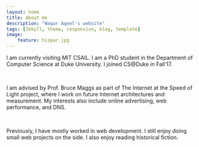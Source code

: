 ```yaml
---
layout: home
title: About me
description: "Waqar Aqeel's website"
tags: [Jekyll, theme, responsive, blog, template]
image:
    feature: hispar.jpg
---
```


I am currently visiting MIT CSAIL. I am a PhD student in the Department of Computer Science at Duke University. I joined CS@Duke in Fall’17.

<br/>

I am advised by Prof. Bruce Maggs as part of The Internet at the Speed of Light project, where I work on future Internet architectures and measurement. My interests also include online advertising, web performance, and DNS.

<br/>

Previously, I have mostly worked in web development. I still enjoy doing small web projects on the side. I also enjoy reading historical fiction.